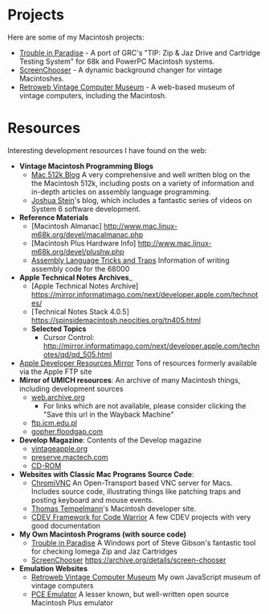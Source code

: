 Projects
========

Here are some of my Macintosh projects:

* [Trouble in Paradise] - A port of GRC's "TIP: Zip & Jaz Drive and Cartridge Testing System" for 68k and PowerPC Macintosh systems.
* [ScreenChooser] - A dynamic background changer for vintage Macintoshes.
* [Retroweb Vintage Computer Museum] - A web-based museum of vintage computers, including the Macintosh.

Resources
=========

Interesting development resources I have found on the web:

* __Vintage Macintosh Programming Blogs__
  * [Mac 512k Blog] A very comprehensive and well written blog on the the Macintosh 512k, including posts on a variety of information and in-depth articles on assembly language programming.
  * [Joshua Stein]'s blog, which includes a fantastic series of videos on System 6 software development.
* __Reference Materials__
  * [Macintosh Almanac] http://www.mac.linux-m68k.org/devel/macalmanac.php
  * [Macintosh Plus Hardware Info] http://www.mac.linux-m68k.org/devel/plushw.php
  * [Assembly Language Tricks and Traps] Information of writing assembly code for the 68000
* __Apple Technical Notes Archives___
  * [Apple Technical Notes Archive] https://mirror.informatimago.com/next/developer.apple.com/technotes/
  * [Technical Notes Stack 4.0.5] https://spinsidemacintosh.neocities.org/tn405.html
  * __Selected Topics__
    * Cursor Control: http://mirror.informatimago.com/next/developer.apple.com/technotes/qd/qd_505.html
* [Apple Developer Resources Mirror] Tons of resources formerly available via the Apple FTP site
* __Mirror of UMICH resources__: An archive of many Macintosh things, including development sources
  * [web.archive.org](https://web.archive.org/web/20211029121738/http://websites.umich.edu/~archive/mac)
     * For links which are not available, please consider clicking the "Save this url in the Wayback Machine"
  * [ftp.icm.edu.pl](http://ftp.icm.edu.pl/packages/umich/)
  * [gopher.floodgap.com](https://phroxy.net/gopher://gopher.floodgap.com/1/archive/umich-archive-mac)
* __Develop Magazine__: Contents of the Develop magazine
  * [vintageapple.org](https://vintageapple.org/develop)
  * [preserve.mactech.com](http://preserve.mactech.com/articles/develop/index.html)
  * [CD-ROM](https://archive.org/details/MacTechVol112)
* __Websites with Classic Mac Programs Source Code__:
  * [ChromiVNC] An Open-Transport based VNC server for Macs. Includes source code, illustrating things like patching traps and posting keyboard and mouse events.
  * [Thomas Tempelmann]'s Macintosh developer site.
  * [CDEV Framework for Code Warrior] A few CDEV projects with very good documentation
* __My Own Macintosh Programs (with source code)__
  * [Trouble in Paradise] A Windows port of Steve Gibson's fantastic tool for checking Iomega Zip and Jaz Cartridges
  * [ScreenChooser] https://archive.org/details/screen-chooser
* __Emulation Websites__
  * [Retroweb Vintage Computer Museum] My own JavaScript museum of vintage computers
  * [PCE Emulator] A lesser known, but well-written open source Macintosh Plus emulator

[Trouble in Paradise]: https://github.com/marciot/mac-tip
[ScreenChooser]: https://archive.org/details/screen-chooser
[Retroweb Vintage Computer Museum]: http://retroweb.maclab.org
[Thomas Tempelmann]: http://www.tempel.org/macdev/index.html
[Joshua Stein]: https://jcs.org/
[Apple Developer Resources Mirror]: https://staticky.com/mirrors/ftp.apple.com/developer/
[CDEV Framework for Code Warrior]: https://www.applefritter.com/node/13008
[ChromiVNC]: https://web.archive.org/web/20070209043056/http://www.chromatix.uklinux.net/vnc/
[Assembly Language Tricks and Traps]: http://www.easy68k.com/paulrsm/doc/trick68k.htm
[Mac 68000 Assembly Tutorial]: https://macgui.com/news/article.php?t=483
[Mac 512k Blog]: https://macgui.com/news/showcat.php?id=8
[PCE Emulator]: http://www.hampa.ch/pce/